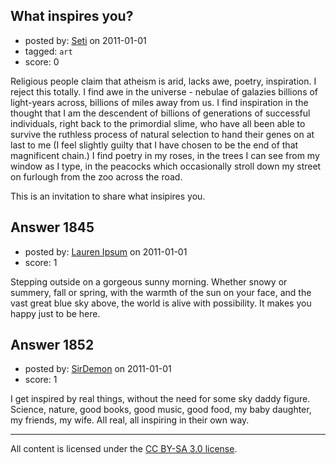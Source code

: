 ## What inspires you?

- posted by: [Seti](https://stackexchange.com/users/-1/247-seti) on 2011-01-01
- tagged: `art`
- score: 0

Religious people claim that atheism is arid, lacks awe, poetry, inspiration. I reject this totally. I find awe in the universe - nebulae of galazies billions of light-years across, billions of miles away from us. I find inspiration in the thought that I am the descendent of billions of generations of successful individuals, right back to the primordial slime, who have all been able to survive the ruthless process of natural selection to hand their genes on at last to me (I feel slightly guilty that I have chosen to be the end of that magnificent chain.) I find poetry in my roses, in the trees I can see from my window as I type, in the peacocks which occasionally stroll down my street on furlough from the zoo across the road. 

This is an invitation to share what insipires you. 


## Answer 1845

- posted by: [Lauren Ipsum](https://stackexchange.com/users/-1/71-lauren-ipsum) on 2011-01-01
- score: 1

Stepping outside on a gorgeous sunny morning. Whether snowy or summery, fall or spring, with the warmth of the sun on your face, and the vast great blue sky above, the world is alive with possibility. It makes you happy just to be here.


## Answer 1852

- posted by: [SirDemon](https://stackexchange.com/users/-1/676-sirdemon) on 2011-01-01
- score: 1

I get inspired by real things, without the need for some sky daddy figure. Science, nature, good books, good music, good food, my baby daughter, my friends, my wife. All real, all inspiring in their own way.



---

All content is licensed under the [CC BY-SA 3.0 license](https://creativecommons.org/licenses/by-sa/3.0/).
